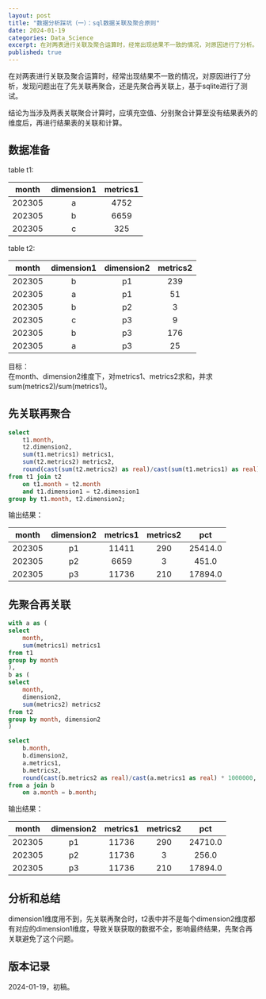 ```yaml
---
layout: post
title: "数据分析踩坑（一）：sql数据关联及聚合原则"
date: 2024-01-19
categories: Data_Science
excerpt: 在对两表进行关联及聚合运算时，经常出现结果不一致的情况，对原因进行了分析。
published: true
---
```


在对两表进行关联及聚合运算时，经常出现结果不一致的情况，对原因进行了分析，发现问题出在了先关联再聚合，还是先聚合再关联上，基于sqlite进行了测试。  

结论为当涉及两表关联聚合计算时，应填充空值、分别聚合计算至没有结果表外的维度后，再进行结果表的关联和计算。

## 数据准备
table t1:  

| month | dimension1 | metrics1 | 
| :---: | :---: | :---: | 
| 202305 | a | 4752 | 
| 202305 | b | 6659 | 
| 202305 | c | 325 | 

table t2:  

| month | dimension1 | dimension2 | metrics2 | 
| :---: | :---: | :---: | :---:| 
| 202305 | b | p1 | 239 | 
| 202305 | a | p1 | 51 | 
| 202305 | b | p2 | 3 | 
| 202305 | c | p3 | 9 | 
| 202305 | b | p3 | 176 | 
| 202305 | a | p3 | 25 | 

目标：  
在month、dimension2维度下，对metrics1、metrics2求和，并求sum(metrics2)/sum(metrics1)。

## 先关联再聚合
``` sql
select 
    t1.month, 
    t2.dimension2, 
    sum(t1.metrics1) metrics1, 
    sum(t2.metrics2) metrics2, 
    round(cast(sum(t2.metrics2) as real)/cast(sum(t1.metrics1) as real) * 1000000, 0) pct
from t1 join t2
    on t1.month = t2.month
    and t1.dimension1 = t2.dimension1
group by t1.month, t2.dimension2;
```

输出结果：  

| month | dimension2 | metrics1 | metrics2 | pct |  
| :---: | :---: | :---: | :---: | :---: |  
| 202305 | p1 | 11411 | 290 | 25414.0 |  
| 202305 | p2 | 6659 | 3 | 451.0 |  
| 202305 | p3 | 11736 | 210 | 17894.0 |  

## 先聚合再关联
```sql
with a as (
select 
	month, 
	sum(metrics1) metrics1
from t1
group by month
),
b as (
select 
	month, 
	dimension2, 
	sum(metrics2) metrics2
from t2
group by month, dimension2
)

select 
	b.month, 
	b.dimension2, 
	a.metrics1, 
	b.metrics2,
	round(cast(b.metrics2 as real)/cast(a.metrics1 as real) * 1000000, 0) pct
from a join b
	on a.month = b.month;
```

输出结果：  

| month | dimension2 | metrics1 | metrics2 | pct | 
| :---: | :---: | :---: | :---: | :---: | 
| 202305 | p1 | 11736 | 290 | 24710.0 | 
| 202305 | p2 | 11736 | 3 | 256.0 | 
| 202305 | p3 | 11736 | 210 | 17894.0 | 

## 分析和总结
dimension1维度用不到，先关联再聚合时，t2表中并不是每个dimension2维度都有对应的dimension1维度，导致关联获取的数据不全，影响最终结果，先聚合再关联避免了这个问题。

## 版本记录
2024-01-19，初稿。  
